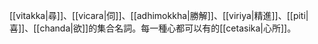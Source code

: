 [[vitakka|尋]]、[[vicara|伺]]、[[adhimokkha|勝解]]、[[viriya|精進]]、[[piti|喜]]、[[chanda|欲]]的集合名詞。每一種心都可以有的[[cetasika|心所]]。